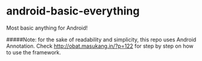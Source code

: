 # android-basic-everything
Most basic anything for Android!

#####Note: for the sake of readability and simplicity, this repo uses Android Annotation. Check http://obat.masukang.in/?p=122 for step by step on how to use the framework.

